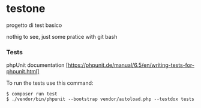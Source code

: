 # testone
progetto di test basico

nothig to see, just some pratice with git bash

### Tests
phpUnit documentation [https://phpunit.de/manual/6.5/en/writing-tests-for-phpunit.html]

To run the tests use this command:

```
$ composer run test 
$ ./vendor/bin/phpunit --bootstrap vendor/autoload.php --testdox tests
```
